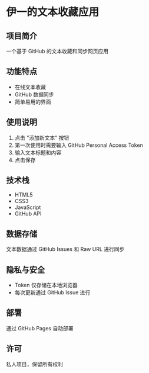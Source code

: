 # 伊一的文本收藏应用

## 项目简介
一个基于 GitHub 的文本收藏和同步网页应用

## 功能特点
- 在线文本收藏
- GitHub 数据同步
- 简单易用的界面

## 使用说明
1. 点击 "添加新文本" 按钮
2. 第一次使用时需要输入 GitHub Personal Access Token
3. 输入文本标题和内容
4. 点击保存

## 技术栈
- HTML5
- CSS3
- JavaScript
- GitHub API

## 数据存储
文本数据通过 GitHub Issues 和 Raw URL 进行同步

## 隐私与安全
- Token 仅存储在本地浏览器
- 每次更新通过 GitHub Issue 进行

## 部署
通过 GitHub Pages 自动部署

## 许可
私人项目，保留所有权利
